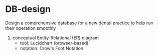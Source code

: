 # DB-design
Design a comprehensive database for a new dental practice to help run their operation smoothly
1. conceptual Entity-Relational (ER) diagram
   - tool: Lucidchart (browser-based)
   - notation: Crow's Foot Notation
